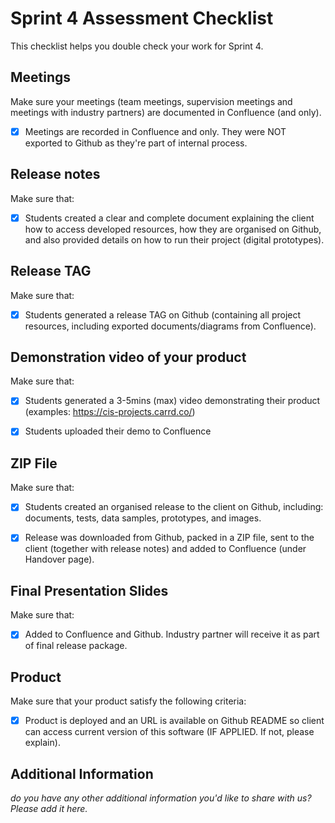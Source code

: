# Sprint 4 Assessment Checklist
This checklist helps you double check your work for Sprint 4.

## Meetings
Make sure your meetings (team meetings, supervision meetings and meetings with industry partners) are documented in Confluence (and only). 

- [x] Meetings are recorded in Confluence and only. They were NOT exported to Github as they're part of internal process.


## Release notes
Make sure that:

- [x] Students created a clear and complete document explaining the client how to access developed resources, how they are organised on Github, and also provided details on how to run their project (digital prototypes).


## Release TAG
Make sure that:

- [x] Students generated a release TAG on Github (containing all project resources, including exported documents/diagrams from Confluence).


## Demonstration video of your product
Make sure that:

- [x] Students generated a 3-5mins (max) video demonstrating their product (examples: https://cis-projects.carrd.co/)
- [x] Students uploaded their demo to Confluence


## ZIP File
Make sure that:

- [x] Students created an organised release to the client on Github, including: documents, tests, data samples, prototypes, and images. 
- [x] Release was downloaded from Github, packed in a ZIP file, sent to the client (together with release notes) and added to Confluence (under Handover page).


## Final Presentation Slides
Make sure that:

- [x] Added to Confluence and Github. Industry partner will receive it as part of final release package.


## Product
Make sure that your product satisfy the following criteria:

- [x] Product is deployed and an URL is available on Github README so client can access current version of this software (IF APPLIED. If not, please explain).

## Additional Information

*do you have any other additional information you'd like to share with us? Please add it here.*
